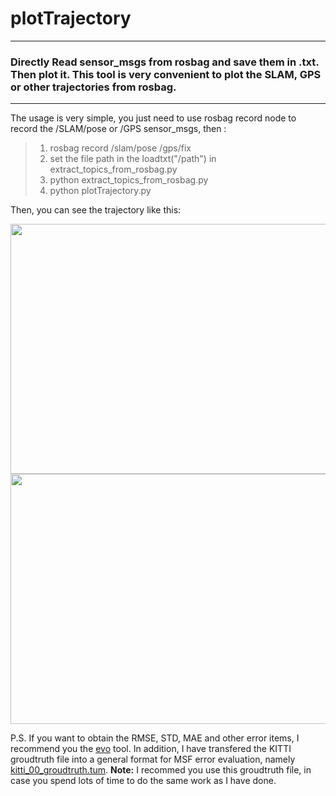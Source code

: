 # plotTrajectory

---
### Directly Read sensor_msgs from rosbag and save them in .txt. Then plot it. This tool is very convenient to plot the SLAM, GPS or other trajectories from rosbag.
---

The usage is very simple, you just need to use rosbag record node to record the /SLAM/pose or /GPS sensor_msgs, then :

> 1. rosbag record /slam/pose /gps/fix 
> 2. set the file path in the loadtxt("/path") in extract_topics_from_rosbag.py
> 3. python extract_topics_from_rosbag.py
> 4. python plotTrajectory.py

Then, you can see the trajectory like this:
<div align = center><img width = "600" height ="400" src ="https://github.com/milkytipo/MSF_developed/blob/master/images/MSF-SLAM-GPS.png" /></div>
<div align = center><img width = "600" height ="400" src ="https://github.com/milkytipo/MSF_developed/blob/master/MSF_noised_results/noised03-GPS-MSF-Front.png" /></div>

P.S. If you want to obtain the RMSE, STD, MAE and other error items, I recommend you the [evo](https://github.com/MichaelGrupp/evo) tool. In addition, I have transfered the KITTI groudtruth file into a general format for MSF error evaluation, namely [kitti_00_groudtruth.tum](https://github.com/milkytipo/MSF_developed/blob/master/MSF_noised_results/kitti_00_groudtruth.tum). **Note:** I recommed you use this groudtruth file, in case you spend lots of time to do the same work as I have done.

